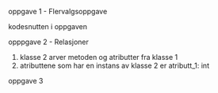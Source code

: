 oppgave 1 - Flervalgsoppgave

kodesnutten i oppgaven 

opppgave 2 - Relasjoner

1. klasse 2 arver metoden og atributter fra klasse 1
2. atributtene som har en instans av klasse 2 er atributt_1: int

oppgave 3 



